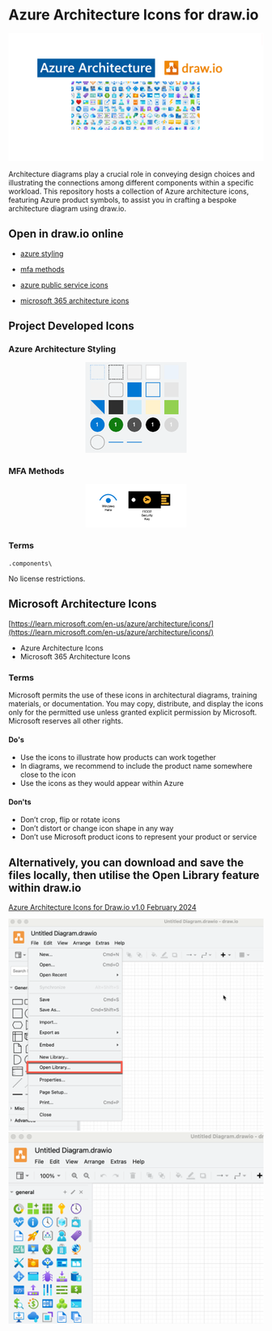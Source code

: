 # Azure Architecture Icons for draw.io

<p align="center">
<img src="readme-files/repository-azure-architecture-drawio-template.png" width="600"/>
</p>

Architecture diagrams play a crucial role in conveying design choices and illustrating the connections among different components within a specific workload. This repository hosts a collection of Azure architecture icons, featuring Azure product symbols, to assist you in crafting a bespoke architecture diagram using draw.io.

## Open in draw.io online

- [azure styling](https://app.diagrams.net/?splash=0&clibs=Uhttps%3A%2F%2Fraw.githubusercontent.com%2Fdwarfered%2Fazure-architecture-icons-for-drawio%2Fmain%2Fcomponents%2Fazure-styling.xml)

- [mfa methods](https://app.diagrams.net/?splash=0&clibs=Uhttps%3A%2F%2Fraw.githubusercontent.com%2Fdwarfered%2Fazure-architecture-icons-for-drawio%2Fmain%2Fcomponents%2Fmfa-methods.xml)

- [azure public service icons](https://app.diagrams.net/?splash=0&clibs=Uhttps%3A%2F%2Fraw.githubusercontent.com%2Fdwarfered%2Fazure-architecture-icons-for-drawio%2Fmain%2Fazure-public-service-icons%2Fjuly-2024%2F_all-azure-public-service-icons.xml)

- [microsoft 365 architecture icons](https://app.diagrams.net/?splash=0&clibs=Uhttps%3A%2F%2Fraw.githubusercontent.com%2Fdwarfered%2Fazure-architecture-icons-for-drawio%2Fmain%2F2024-microsoft-365-content-icons%2F2024-microsoft-365-content-icons.xml)

## Project Developed Icons

### Azure Architecture Styling
<p align="center">
<img src="readme-files/azure-styling.png" width="200"/>
</p>

### MFA Methods
<p align="center">
<img src="readme-files/mfa-methods.png" width="200"/>
</p>

### Terms

`.components\`

No license restrictions.

## Microsoft Architecture Icons

[https://learn.microsoft.com/en-us/azure/architecture/icons/](https://learn.microsoft.com/en-us/azure/architecture/icons/)


- Azure Architecture Icons
- Microsoft 365 Architecture Icons

### Terms
Microsoft permits the use of these icons in architectural diagrams, training materials, or documentation.
You may copy, distribute, and display the icons only for the permitted use unless granted explicit
permission by Microsoft. Microsoft reserves all other rights.

####  Do's
- Use the icons to illustrate how products can work together
- In diagrams, we recommend to include the product name somewhere close to the icon
- Use the icons as they would appear within Azure

#### Don'ts
- Don’t crop, flip or rotate icons
- Don’t distort or change icon shape in any way
- Don’t use Microsoft product icons to represent your product or service



## Alternatively, you can download and save the files locally, then utilise the Open Library feature within draw.io

[Azure Architecture Icons for Draw.io v1.0 February 2024](https://github.com/dwarfered/azure-architecture-icons-for-drawio/releases/tag/v1.0)

<img src="readme-files/screen-1.png" width="600">

<img src="readme-files/screen-2.png" width="600">


